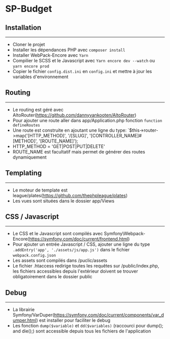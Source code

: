 # SP-Budget

## Installation
-------------
+ Cloner le projet
+ Installer les dépendances PHP avec `composer install`
+ Installer WebPack-Encore avec `Yarn`
+ Compilier le SCSS et le Javascript avec `Yarn encore dev --watch` ou `yarn encore prod`
+ Copier le fichier `config.dist.ini` en `config.ini` et mettre à jour les variables d'environnement

## Routing
-------------
+ Le routing est géré avec AltoRouter(https://github.com/dannyvankooten/AltoRouter)
+ Pour ajouter une route aller dans app/Application.php fonction `function defineRoutes`
+ Une route est construite en ajoutant une ligne du type: `$this->router->map('[HTTP_METHOD]', '/[SLUG]', '[CONTROLLER_NAME]#[METHOD]', '[ROUTE_NAME]');
+ HTTP_METHOD = 'GET|POST|PUT|DELETE'
+ ROUTE_NAME est facultatif mais permet de générer des routes dynamiquement

## Templating
-------------
+ Le moteur de template est league/plates(https://github.com/thephpleague/plates)
+ Les vues sont situées dans le dossier app/Views

## CSS / Javascript
-------------
+ Le CSS et le Javascript sont compilés avec Symfony\Webpack-Encore(https://symfony.com/doc/current/frontend.html)
+ Pour ajouter un entrée Javascript / CSS, ajouter une ligne du type `.addEntry('app', './assets/js/app.js')` dans le fichier `webpack.config.json`
+ Les assets sont compilés dans /puclic/assets
+ Le fichier .htaccess redirige toutes les requêtes sur /public/index.php, les fichiers accessibles depuis l'extérieur doivent se trouver obligatoirement dans le dossier public

## Debug 
-------------
+ La librairie Symfony/VarDuper(https://symfony.com/doc/current/components/var_dumper.html) est installer pour faciliter le debug
+ Les fonction `dump($variable)` et `dd($variables)` (raccourci pour dump(); and die();) sont accessible depuis tous les fichiers de l'application